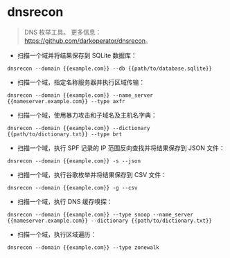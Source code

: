 # dnsrecon

> DNS 枚举工具。
> 更多信息：<https://github.com/darkoperator/dnsrecon>。

- 扫描一个域并将结果保存到 SQLite 数据库：

`dnsrecon --domain {{example.com}} --db {{path/to/database.sqlite}}`

- 扫描一个域，指定名称服务器并执行区域传输：

`dnsrecon --domain {{example.com}} --name_server {{nameserver.example.com}} --type axfr`

- 扫描一个域，使用暴力攻击和子域名及主机名字典：

`dnsrecon --domain {{example.com}} --dictionary {{path/to/dictionary.txt}} --type brt`

- 扫描一个域，执行 SPF 记录的 IP 范围反向查找并将结果保存到 JSON 文件：

`dnsrecon --domain {{example.com}} -s --json`

- 扫描一个域，执行谷歌枚举并将结果保存到 CSV 文件：

`dnsrecon --domain {{example.com}} -g --csv`

- 扫描一个域，执行 DNS 缓存嗅探：

`dnsrecon --domain {{example.com}} --type snoop --name_server {{nameserver.example.com}} --dictionary {{path/to/dictionary.txt}}`

- 扫描一个域，执行区域遍历：

`dnsrecon --domain {{example.com}} --type zonewalk`
